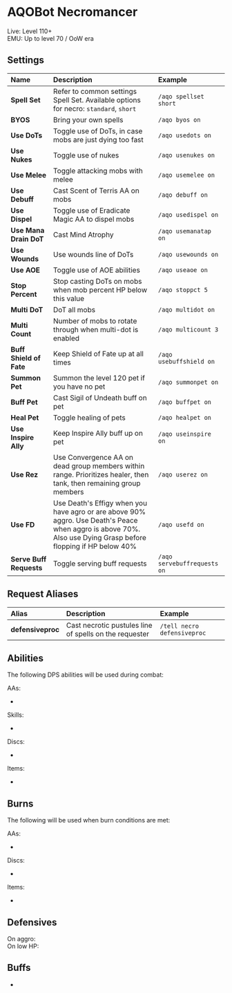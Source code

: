 # AQOBot Necromancer

Live: Level 110+  
EMU: Up to level 70 / OoW era

## Settings

| **Name** | **Description** | **Example** |
| :-- | :----- | :--- |
| **Spell Set** | Refer to common settings Spell Set. Available options for necro: `standard`, `short` | `/aqo spellset short` |
| **BYOS** | Bring your own spells | `/aqo byos on` |
| **Use DoTs** | Toggle use of DoTs, in case mobs are just dying too fast | `/aqo usedots on` |
| **Use Nukes** | Toggle use of nukes | `/aqo usenukes on` |
| **Use Melee** | Toggle attacking mobs with melee | `/aqo usemelee on` |
| **Use Debuff** | Cast Scent of Terris AA on mobs | `/aqo debuff on` |
| **Use Dispel** | Toggle use of Eradicate Magic AA to dispel mobs | `/aqo usedispel on` |
| **Use Mana Drain DoT** | Cast Mind Atrophy | `/aqo usemanatap on` |
| **Use Wounds** | Use wounds line of DoTs | `/aqo usewounds on` |
| **Use AOE** | Toggle use of AOE abilities | `/aqo useaoe on` |
| **Stop Percent** | Stop casting DoTs on mobs when mob percent HP below this value | `/aqo stoppct 5` |
| **Multi DoT** | DoT all mobs | `/aqo multidot on` |
| **Multi Count** | Number of mobs to rotate through when multi-dot is enabled | `/aqo multicount 3` |
| **Buff Shield of Fate** | Keep Shield of Fate up at all times | `/aqo usebuffshield on` |
| **Summon Pet** | Summon the level 120 pet if you have no pet | `/aqo summonpet on` |
| **Buff Pet** | Cast Sigil of Undeath buff on pet | `/aqo buffpet on` |
| **Heal Pet** | Toggle healing of pets | `/aqo healpet on` |
| **Use Inspire Ally** | Keep Inspire Ally buff up on pet | `/aqo useinspire on` |
| **Use Rez** | Use Convergence AA on dead group members within range. Prioritizes healer, then tank, then remaining group members | `/aqo userez on` |
| **Use FD** | Use Death's Effigy when you have agro or are above 90% aggro. Use Death's Peace when aggro is above 70%. Also use Dying Grasp before flopping if HP below 40% | `/aqo usefd on` |
| **Serve Buff Requests** | Toggle serving buff requests | `/aqo servebuffrequests on` |

## Request Aliases

| **Alias** | **Description** | **Example** |
| :-- | :----- | :--- |
| **defensiveproc** | Cast necrotic pustules line of spells on the requester | `/tell necro defensiveproc` |

## Abilities

The following DPS abilities will be used during combat:  

AAs:  

* 

Skills:  

* 

Discs:  

* 

Items:  

*  

## Burns

The following will be used when burn conditions are met:

AAs:  

*  

Discs:  

* 

Items:  

* 

## Defensives

On aggro:  
On low HP:  

## Buffs

* 